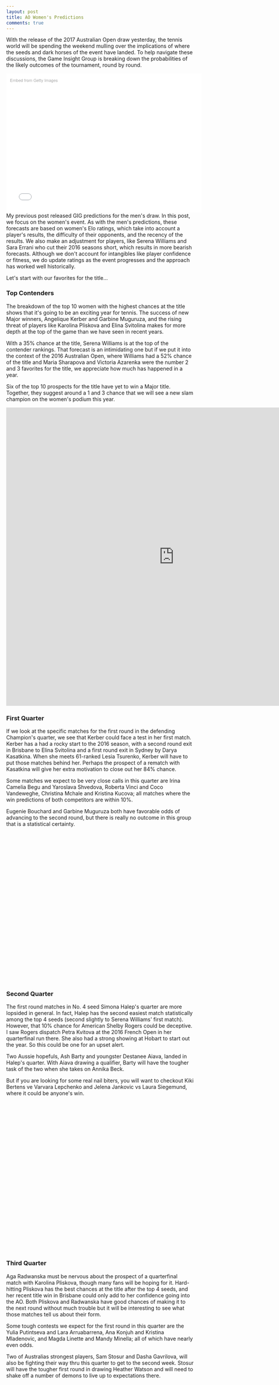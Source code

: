 ```yaml
---
layout: post
title: AO Women's Predictions
comments: true
---
```



With the release of the 2017 Australian Open draw yesterday, the tennis world will be spending the weekend mulling over the implications of where the seeds and dark horses of the event have landed. To help navigate these discussions, the Game Insight Group is breaking down the probabilities of the likely outcomes of the tournament, round by round. 

<div class="getty embed image" style="background-color:#fff;display:inline-block;font-family:'Helvetica Neue',Helvetica,Arial,sans-serif;color:#a7a7a7;font-size:11px;width:100%;max-width:594px;float:left; padding:2%;"><div style="padding:0;margin:0;text-align:left;"><a href="http://www.gettyimages.com/detail/507520392" target="_blank" style="color:#a7a7a7;text-decoration:none;font-weight:normal !important;border:none;display:inline-block;">Embed from Getty Images</a></div><div style="overflow:hidden;position:relative;height:0;padding:66.666667% 0 0 0;width:100%;"><iframe src="//embed.gettyimages.com/embed/507520392?et=tFI7vuwaQWJSSm6sNzPkzQ&viewMoreLink=on&sig=l6es5GfFUyZ8LP1EXrG5LSHqxiUqS4W_nZdDQCibEEI=&caption=true" width="594" height="396" scrolling="no" frameborder="0" style="display:inline-block;position:absolute;top:0;left:0;width:100%;height:100%;margin:0;"></iframe></div><p style="margin:0;"></p></div>


My previous post released GIG predictions for the men's draw. In this post, we focus on the women's event. As with the men's predictions, these forecasts are based on women's Elo ratings, which take into account a player's results, the difficulty of their opponents, and the recency of the results. We also make an adjustment for players, like Serena Williams and Sara Errani who cut their 2016 seasons short, which results in more bearish forecasts. Although we don't account for intangibles like player confidence or fitness, we do update ratings as the event progresses and the approach has worked well historically.


Let's start with our favorites for the title...

### Top Contenders

The breakdown of the top 10 women with the highest chances at the title shows that it's going to be an exciting year for tennis. The success of new Major winners, Angelique Kerber and Garbine Muguruza, and the rising threat of players like Karolina Pliskova and Elina Svitolina makes for more depth at the top of the game than we have seen in recent years. 

With a 35% chance at the title, Serena Williams is at the top of the contender rankings. That forecast is an intimidating one but if we put it into the context of the 2016 Australian Open, where Williams had a 52% chance of the title and Maria Sharapova and Victoria Azarenka were the number 2 and 3 favorites for the title, we appreciate how much has happened in a year. 


Six of the top 10 prospects for the title have yet to win a Major title. Together, they suggest around a 1 and 3 chance that we will see a new slam champion on the women's podium this year.

<iframe width="900" height="800" frameborder="0" scrolling="no" src="https://plot.ly/~on-the-t/1049.embed"></iframe>



### First Quarter

If we look at the specific matches for the first round in the defending Champion's quarter, we see that Kerber could face a test in her first match. Kerber has a had a rocky start to the 2016 season, with a second round exit in Brisbane to Elina Svitolina and a first round exit in Sydney by Darya Kasatkina. When she meets 61-ranked Lesia Tsurenko, Kerber will have to put those matches behind her. Perhaps the prospect of a rematch with Kasatkina will give her extra motivation to close out her 84% chance.

Some matches we expect to be very close calls in this quarter are Irina Camelia Begu and Yaroslava Shvedova, Roberta Vinci and Coco Vandeweghe, Christina Mchale and Kristina Kucova; all matches where the win predictions of both competitors are within 10%. 

Eugenie Bouchard and Garbine Muguruza both have favorable odds of advancing to the second round, but there is really no outcome in this group that is a statistical certainty. 



<script type="text/javascript">
 
// jsData 
function gvisDataTableID170343dc397bb () {
var data = new google.visualization.DataTable();
var datajson =
[
 [
"Angelique Kerber",
1,
84.2
],
[
"Lesia Tsurenko",
1,
15.8
],
[
"Carina Witthoeft",
2,
83.55
],
[
"Qualifier1",
2,
16.45
],
[
"Kristyna Pliskova",
3,
29.2
],
[
"Viktorija Golubic",
3,
70.8
],
[
"Irina Camelia Begu",
4,
43.74
],
[
"Yaroslava Shvedova",
4,
56.26
],
[
"Darya Kasatkina",
5,
65.79
],
[
"Shuai Peng",
5,
34.21
],
[
"Eugenie Bouchard",
6,
68.01
],
[
"Louisa Chirico",
6,
31.99
],
[
"Misaki Doi",
7,
63.82
],
[
"Pauline Parmentier",
7,
36.18
],
[
"Roberta Vinci",
8,
45.64
],
[
"Coco Vandeweghe",
8,
54.36
],
[
"Carla Suarez Navarro",
9,
77.79
],
[
"Jana Cepelova",
9,
22.21
],
[
"Irina Khromacheva",
10,
17
],
[
"Sorona Cirstea",
10,
83
],
[
"Alison Riske",
11,
67.01
],
[
"Madison Brengle",
11,
32.99
],
[
"Shuai Zhang",
12,
91.36
],
[
"Qualifier2",
12,
8.64
],
[
"Nao Hibino",
13,
35.24
],
[
"Anastasija Sevastova",
13,
64.76
],
[
"Christina Mchale",
14,
49.31
],
[
"Kristina Kucova",
14,
50.69
],
[
"Lauren Davis",
15,
77.25
],
[
"Samantha Crawford",
15,
22.75
],
[
"Garbine Muguruza",
16,
84.78
],
[
"Marina Erakova",
16,
15.22
] 
];
data.addColumn('string','Player');
data.addColumn('number','Match');
data.addColumn('number','Prediction (%)');
data.addRows(datajson);
return(data);
}
 
// jsDrawChart
function drawChartTableID170343dc397bb() {
var data = gvisDataTableID170343dc397bb();
var options = {};
options["allowHtml"] = true;
options["width"] = 800;
options["height"] = 400;
options["alternatingRowStyle"] = true;
options["cssClassNames"] = {headerRow: 'large-font', tableRow: 'myTablerow large-font', oddTableRow: 'myTablerow large-font'};


    var chart = new google.visualization.Table(
    document.getElementById('TableID170343dc397bb')
    );
    chart.draw(data,options);
    

}
  
 
// jsDisplayChart
(function() {
var pkgs = window.__gvisPackages = window.__gvisPackages || [];
var callbacks = window.__gvisCallbacks = window.__gvisCallbacks || [];
var chartid = "table";
  
// Manually see if chartid is in pkgs (not all browsers support Array.indexOf)
var i, newPackage = true;
for (i = 0; newPackage && i < pkgs.length; i++) {
if (pkgs[i] === chartid)
newPackage = false;
}
if (newPackage)
  pkgs.push(chartid);
  
// Add the drawChart function to the global list of callbacks
callbacks.push(drawChartTableID170343dc397bb);
})();
function displayChartTableID170343dc397bb() {
  var pkgs = window.__gvisPackages = window.__gvisPackages || [];
  var callbacks = window.__gvisCallbacks = window.__gvisCallbacks || [];
  window.clearTimeout(window.__gvisLoad);
  // The timeout is set to 100 because otherwise the container div we are
  // targeting might not be part of the document yet
  window.__gvisLoad = setTimeout(function() {
  var pkgCount = pkgs.length;
  google.load("visualization", "1", { packages:pkgs, callback: function() {
  if (pkgCount != pkgs.length) {
  // Race condition where another setTimeout call snuck in after us; if
  // that call added a package, we must not shift its callback
  return;
}
while (callbacks.length > 0)
callbacks.shift()();
} });
}, 100);
}
 
// jsFooter
</script>
 
<!-- jsChart -->  
<script type="text/javascript" src="https://www.google.com/jsapi?callback=displayChartTableID170343dc397bb"></script>
 
<!-- divChart -->
  
<div id="TableID170343dc397bb" 
  style="width: 800; height: 400;">
</div>


### Second Quarter

The first round matches in No. 4 seed Simona Halep's quarter are more lopsided in general. In fact, Halep has the second easiest match statistically among the top 4 seeds (second slightly to Serena Williams' first match). However, that 10% chance for American Shelby Rogers could be deceptive. I saw Rogers dispatch Petra Kvitova at the 2016 French Open in her quarterfinal run there. She also had a strong showing at Hobart to start out the year. So this could be one for an upset alert. 


Two Aussie hopefuls, Ash Barty and youngster Destanee Aiava, landed in Halep's quarter. With Aiava drawing a qualifier, Barty will have the tougher task of the two when she takes on Annika Beck. 

But if you are looking for some real nail biters, you will want to checkout Kiki Bertens ve Varvara Lepchenko and Jelena Jankovic vs Laura Siegemund, where it could be anyone's win. 

<script type="text/javascript">
 
// jsData 
function gvisDataTableID170345e9b0d3b () {
var data = new google.visualization.DataTable();
var datajson =
[
 [
"Simona Halep",
1,
90.55
],
[
"Shelby Rogers",
1,
9.45
],
[
"Annika Beck",
2,
75.37
],
[
"Ash Barty",
2,
24.63
],
[
"Qualifier3",
3,
34.39
],
[
"Destanee Aiava",
3,
65.61
],
[
"Monica Puig",
4,
77.08
],
[
"Patricia Maria Tig",
4,
22.92
],
[
"Kiki Bertens",
5,
55.29
],
[
"Varvara Lepchenko",
5,
44.71
],
[
"Ying-Ying Duan",
6,
79.35
],
[
"Qualifier4",
6,
20.65
],
[
"Kurumi Nara",
7,
80.07
],
[
"Qualifier5",
7,
19.93
],
[
"Venus Williams",
8,
82.6
],
[
"Kateryna Kozlova",
8,
17.4
],
[
"Elina Svitolina",
9,
96.9
],
[
"Galina Voskoboeva",
9,
3.1
],
[
"Francesca Schiavone",
10,
84.31
],
[
"Qualifier6",
10,
15.69
],
[
"Vania King",
11,
86.95
],
[
"Qualifier12",
11,
13.05
],
[
"Anastasia Pavlyuchenkova",
12,
79.13
],
[
"Evgeniya Rodina",
12,
20.87
],
[
"Jelena Jankovic",
13,
54.91
],
[
"Laura Siegemund",
13,
45.09
],
[
"Katerina Siniakova",
14,
50.72
],
[
"Julia Goerges",
14,
49.28
],
[
"Anna Tatishvili",
15,
67.62
],
[
"Jaimee Fourlis",
15,
32.38
],
[
"Mariana Duque Marino",
16,
13.38
],
[
"Svetlana Kuznetsova",
16,
86.62
] 
];
data.addColumn('string','Player');
data.addColumn('number','Match');
data.addColumn('number','Prediction (%)');
data.addRows(datajson);
return(data);
}
 
// jsDrawChart
function drawChartTableID170345e9b0d3b() {
var data = gvisDataTableID170345e9b0d3b();
var options = {};
options["allowHtml"] = true;
options["width"] = 800;
options["height"] = 400;
options["alternatingRowStyle"] = true;
options["cssClassNames"] = {headerRow: 'large-font', tableRow: 'myTablerow large-font', oddTableRow: 'myTablerow large-font'};


    var chart = new google.visualization.Table(
    document.getElementById('TableID170345e9b0d3b')
    );
    chart.draw(data,options);
    

}
  
 
// jsDisplayChart
(function() {
var pkgs = window.__gvisPackages = window.__gvisPackages || [];
var callbacks = window.__gvisCallbacks = window.__gvisCallbacks || [];
var chartid = "table";
  
// Manually see if chartid is in pkgs (not all browsers support Array.indexOf)
var i, newPackage = true;
for (i = 0; newPackage && i < pkgs.length; i++) {
if (pkgs[i] === chartid)
newPackage = false;
}
if (newPackage)
  pkgs.push(chartid);
  
// Add the drawChart function to the global list of callbacks
callbacks.push(drawChartTableID170345e9b0d3b);
})();
function displayChartTableID170345e9b0d3b() {
  var pkgs = window.__gvisPackages = window.__gvisPackages || [];
  var callbacks = window.__gvisCallbacks = window.__gvisCallbacks || [];
  window.clearTimeout(window.__gvisLoad);
  // The timeout is set to 100 because otherwise the container div we are
  // targeting might not be part of the document yet
  window.__gvisLoad = setTimeout(function() {
  var pkgCount = pkgs.length;
  google.load("visualization", "1", { packages:pkgs, callback: function() {
  if (pkgCount != pkgs.length) {
  // Race condition where another setTimeout call snuck in after us; if
  // that call added a package, we must not shift its callback
  return;
}
while (callbacks.length > 0)
callbacks.shift()();
} });
}, 100);
}
 
// jsFooter
</script>
 
<!-- jsChart -->  
<script type="text/javascript" src="https://www.google.com/jsapi?callback=displayChartTableID170345e9b0d3b"></script>
 
<!-- divChart -->
  
<div id="TableID170345e9b0d3b" 
  style="width: 800; height: 400;">
</div>


### Third Quarter


Aga Radwanska must be nervous about the prospect of a quarterfinal match with Karolina Pliskova, though many fans will be hoping for it. Hard-hitting Pliskova has the best chances at the title after the top 4 seeds, and her recent title win in Brisbane could only add to her confidence going into the AO. Both Pliskova and Radwanska have good chances of making it to the next round without much trouble but it will be interesting to see what those matches tell us about their form.


Some tough contests we expect for the first round in this quarter are the Yulia Putintseva and Lara Arruabarrena, Ana Konjuh and Kristina Mladenovic, and Magda Linette and Mandy Minella; all of which have nearly even odds.

Two of Australias strongest players, Sam Stosur and Dasha Gavrilova, will also be fighting their way thru this quarter to get to the second week. Stosur will have the tougher first round in drawing Heather Watson and will need to shake off a number of demons to live up to expectations there.

<script type="text/javascript">
 
// jsData 
function gvisDataTableID170341dc2fd88 () {
var data = new google.visualization.DataTable();
var datajson =
[
 [
"Karolina Pliskova",
1,
92.66
],
[
"Sara Sorribes Tormo",
1,
7.34
],
[
"Monica Niculescu",
2,
91.4
],
[
"Qualifier7",
2,
8.6
],
[
"Jelena Ostapenko",
3,
80.52
],
[
"Qualifier8",
3,
19.48
],
[
"Yulia Putintseva",
4,
44.47
],
[
"Lara Arruabarrena",
4,
55.53
],
[
"Daria Gavrilova",
5,
88.11
],
[
"Naomi Broady",
5,
11.89
],
[
"Ana Konjuh",
6,
58.72
],
[
"Kristina Mladenovic",
6,
41.28
],
[
"Danka Kovinic",
7,
67.6
],
[
"Saisai Zheng",
7,
32.4
],
[
"Camila Giorgi",
8,
32.9
],
[
"Timea Bacsinszky",
8,
67.1
],
[
"Elena Vesnina",
9,
92.1
],
[
"Qualifier9",
9,
7.9
],
[
"Magda Linette",
10,
55.69
],
[
"Mandy Minella",
10,
44.31
],
[
"Qualifier 10",
11,
9.7
],
[
"Johanna Larsson",
11,
90.3
],
[
"Samantha Stosur",
12,
63.95
],
[
"Heather Watson",
12,
36.05
],
[
"Alize Cornet",
13,
92.02
],
[
"Myrtille Goerges",
13,
7.98
],
[
"Maria Sakkari",
14,
17.86
],
[
"Anett Kontaveit",
14,
82.14
],
[
"Qiang Wang",
15,
34.08
],
[
"Mirjana Lucic",
15,
65.92
],
[
"Agnieszka Radwanska",
16,
83.25
],
[
"Tsvetana Pironkova",
16,
16.75
] 
];
data.addColumn('string','Player');
data.addColumn('number','Match');
data.addColumn('number','Prediction (%)');
data.addRows(datajson);
return(data);
}
 
// jsDrawChart
function drawChartTableID170341dc2fd88() {
var data = gvisDataTableID170341dc2fd88();
var options = {};
options["allowHtml"] = true;
options["width"] = 800;
options["height"] = 400;
options["alternatingRowStyle"] = true;
options["cssClassNames"] = {headerRow: 'large-font', tableRow: 'myTablerow large-font', oddTableRow: 'myTablerow large-font'};


    var chart = new google.visualization.Table(
    document.getElementById('TableID170341dc2fd88')
    );
    chart.draw(data,options);
    

}
  
 
// jsDisplayChart
(function() {
var pkgs = window.__gvisPackages = window.__gvisPackages || [];
var callbacks = window.__gvisCallbacks = window.__gvisCallbacks || [];
var chartid = "table";
  
// Manually see if chartid is in pkgs (not all browsers support Array.indexOf)
var i, newPackage = true;
for (i = 0; newPackage && i < pkgs.length; i++) {
if (pkgs[i] === chartid)
newPackage = false;
}
if (newPackage)
  pkgs.push(chartid);
  
// Add the drawChart function to the global list of callbacks
callbacks.push(drawChartTableID170341dc2fd88);
})();
function displayChartTableID170341dc2fd88() {
  var pkgs = window.__gvisPackages = window.__gvisPackages || [];
  var callbacks = window.__gvisCallbacks = window.__gvisCallbacks || [];
  window.clearTimeout(window.__gvisLoad);
  // The timeout is set to 100 because otherwise the container div we are
  // targeting might not be part of the document yet
  window.__gvisLoad = setTimeout(function() {
  var pkgCount = pkgs.length;
  google.load("visualization", "1", { packages:pkgs, callback: function() {
  if (pkgCount != pkgs.length) {
  // Race condition where another setTimeout call snuck in after us; if
  // that call added a package, we must not shift its callback
  return;
}
while (callbacks.length > 0)
callbacks.shift()();
} });
}, 100);
}
 
// jsFooter
</script>
 
<!-- jsChart -->  
<script type="text/javascript" src="https://www.google.com/jsapi?callback=displayChartTableID170341dc2fd88"></script>
 
<!-- divChart -->
  
<div id="TableID170341dc2fd88" 
  style="width: 800; height: 400;">
</div>


### Fourth Quarter

Like Simona Halep, Serena Williams' first round match could be trickier than the probabilities suggest. Williams will face Belinda Bencic, who is coming off her Hopman Cup appearance with Roger Federer. Bencic has a 1 of 2 record against Williams, which could give her a boost despite her odds (if the toe injury is healed, that is). It's an unlucky draw for Bencic but will still be a match to watch. 

What could be some tough contests in this quarter? Dominika Cibulkova could have a test when she faces Denisa Allertova. Even less certain call are Sara Errani's match with Risa Ozaki, Kateryna Bondarenko and Caroline Garcia, and Yanina Wickmayer versus Lucie Safarova. If the odds to go in Safarova's favor, that could set up a second round match against Serena Williams. Safarova has a devastating record against Williams and might already be looking forward to a chance to turn the tables.  

<script type="text/javascript">
 
// jsData 
function gvisDataTableID1703441b43dd6 () {
var data = new google.visualization.DataTable();
var datajson =
[
 [
"Dominika Cibulkova",
1,
73.92
],
[
"Denisa Allertova",
1,
26.08
],
[
"Su Wei Hsieh",
2,
55.65
],
[
"Karin Knapp",
2,
44.35
],
[
"Sara Errani",
3,
60.6
],
[
"Risa Ozaki",
3,
39.4
],
[
"Ekaterina Makarova",
4,
93.85
],
[
"Ekaterina Alexandrova",
4,
6.15
],
[
"Caroline Wozniacki",
5,
96.54
],
[
"Arina Rodionova",
5,
3.46
],
[
"Donna Vekic",
6,
74.11
],
[
"Lizette Cabrera",
6,
25.89
],
[
"Luksika Kumkhum",
7,
6.14
],
[
"Naomi Osaka",
7,
93.86
],
[
"Kirsten Flipkens",
8,
16.12
],
[
"Johanna Konta",
8,
83.88
],
[
"Barbora Zahlavova Strycova",
9,
94.82
],
[
"Qualifier11",
9,
5.18
],
[
"Andrea Petkovic",
10,
92
],
[
"Kayla Day",
10,
8
],
[
"Oceane Dodin",
11,
56.47
],
[
"Cagla Buyukakcay",
11,
43.53
],
[
"Kateryna Bondarenko",
12,
36.55
],
[
"Caroline Garcia",
12,
63.45
],
[
"Timea Babos",
13,
73.57
],
[
"Nicole Gibbs",
13,
26.43
],
[
"Xinyun Han",
14,
19.3
],
[
"Irina Falconi",
14,
80.7
],
[
"Yanina Wickmayer",
15,
36.61
],
[
"Lucie Safarova",
15,
63.39
],
[
"Serena Williams",
16,
90.94
],
[
"Belinda Bencic",
16,
9.06
] 
];
data.addColumn('string','Player');
data.addColumn('number','Match');
data.addColumn('number','Prediction (%)');
data.addRows(datajson);
return(data);
}
 
// jsDrawChart
function drawChartTableID1703441b43dd6() {
var data = gvisDataTableID1703441b43dd6();
var options = {};
options["allowHtml"] = true;
options["width"] = 800;
options["height"] = 400;
options["alternatingRowStyle"] = true;
options["cssClassNames"] = {headerRow: 'large-font', tableRow: 'myTablerow large-font', oddTableRow: 'myTablerow large-font'};


    var chart = new google.visualization.Table(
    document.getElementById('TableID1703441b43dd6')
    );
    chart.draw(data,options);
    

}
  
 
// jsDisplayChart
(function() {
var pkgs = window.__gvisPackages = window.__gvisPackages || [];
var callbacks = window.__gvisCallbacks = window.__gvisCallbacks || [];
var chartid = "table";
  
// Manually see if chartid is in pkgs (not all browsers support Array.indexOf)
var i, newPackage = true;
for (i = 0; newPackage && i < pkgs.length; i++) {
if (pkgs[i] === chartid)
newPackage = false;
}
if (newPackage)
  pkgs.push(chartid);
  
// Add the drawChart function to the global list of callbacks
callbacks.push(drawChartTableID1703441b43dd6);
})();
function displayChartTableID1703441b43dd6() {
  var pkgs = window.__gvisPackages = window.__gvisPackages || [];
  var callbacks = window.__gvisCallbacks = window.__gvisCallbacks || [];
  window.clearTimeout(window.__gvisLoad);
  // The timeout is set to 100 because otherwise the container div we are
  // targeting might not be part of the document yet
  window.__gvisLoad = setTimeout(function() {
  var pkgCount = pkgs.length;
  google.load("visualization", "1", { packages:pkgs, callback: function() {
  if (pkgCount != pkgs.length) {
  // Race condition where another setTimeout call snuck in after us; if
  // that call added a package, we must not shift its callback
  return;
}
while (callbacks.length > 0)
callbacks.shift()();
} });
}, 100);
}
 
// jsFooter
</script>
 
<!-- jsChart -->  
<script type="text/javascript" src="https://www.google.com/jsapi?callback=displayChartTableID1703441b43dd6"></script>
 
<!-- divChart -->
  
<div id="TableID1703441b43dd6" 
  style="width: 800; height: 400;">
</div>

### AO Tournament Predictions Per Round

Below are the per round predictions where you can find the chances of an exit in each round of the event thru to the title win. GIG will be updating these forecasts on this site as rounds complete. 



<!-- jsHeader -->
<script type="text/javascript">
 
// jsData 
function gvisDataTableID170342047ce4d () {
var data = new google.visualization.DataTable();
var datajson =
[
 [
"Serena Williams",
9.41,
7.52,
4.64,
8.13,
13.56,
11.36,
10.75,
34.63
],
[
"Angelique Kerber",
16.62,
5.6,
11.14,
12,
13.46,
14.9,
13.38,
12.9
],
[
"Simona Halep",
9.48,
8.26,
14.91,
16.57,
16.87,
13.21,
11.14,
9.56
],
[
"Agnieszka Radwanska",
17.05,
9.36,
14.15,
11.59,
16.92,
17.67,
6.04,
7.22
],
[
"Karolina Pliskova",
7.12,
19.56,
9.61,
20.8,
16.39,
16.45,
4.85,
5.22
],
[
"Elina Svitolina",
2.9,
12.85,
21.28,
24.25,
18.79,
8.92,
6.45,
4.56
],
[
"Johanna Konta",
16.05,
22.95,
23.04,
12.13,
15.66,
4.13,
2.62,
3.42
],
[
"Svetlana Kuznetsova",
13.95,
5.68,
22.09,
24.8,
17.18,
7.72,
5.5,
3.08
],
[
"Garbine Muguruza",
14.62,
17.3,
17.96,
16.39,
17.06,
8.75,
5.07,
2.85
],
[
"Venus Williams",
17.88,
10.48,
14.61,
31.09,
12.2,
7.19,
4.27,
2.28
],
[
"Caroline Wozniacki",
3.39,
8.55,
43.65,
17.05,
18.09,
4.45,
2.57,
2.25
],
[
"Dominika Cibulkova",
26.01,
10.56,
18.79,
22.59,
14.36,
3.65,
2.16,
1.88
],
[
"Daria Gavrilova",
11.64,
34.54,
17.67,
17.44,
8.92,
6.65,
1.8,
1.34
],
[
"Carla Suarez Navarro",
22.11,
13.9,
20.95,
19.66,
13.12,
6.32,
2.66,
1.28
],
[
"Barbora Zahlavova Strycova",
5.29,
34.18,
19.24,
31.63,
5.58,
2.33,
1.2,
0.55
],
[
"Darya Kasatkina",
33.74,
22.25,
18.04,
16.87,
4.52,
2.74,
1.32,
0.52
],
[
"Ana Konjuh",
41.06,
31.24,
9.81,
10.05,
3.91,
2.77,
0.66,
0.5
],
[
"Monica Puig",
23.29,
10.06,
45.89,
10.12,
6.37,
2.63,
1.17,
0.47
],
[
"Timea Bacsinszky",
33.13,
14.31,
28.62,
13.34,
5.79,
3.52,
0.88,
0.41
],
[
"Naomi Osaka",
6.33,
61.49,
18.35,
6.67,
5.21,
1.03,
0.53,
0.39
],
[
"Anastasia Pavlyuchenkova",
21.43,
23.46,
34.35,
11.78,
5.51,
2.04,
1.06,
0.37
],
[
"Ekaterina Makarova",
6.33,
20.76,
38.82,
22.17,
8.92,
1.94,
0.69,
0.37
],
[
"Coco Vandeweghe",
45.63,
17.71,
16.4,
13.65,
3.42,
2.15,
0.79,
0.25
],
[
"Alize Cornet",
7.94,
29.45,
42.21,
9.13,
7.25,
3.19,
0.59,
0.24
],
[
"Elena Vesnina",
8.04,
22.03,
32.16,
24.69,
8.56,
3.61,
0.68,
0.23
],
[
"Shuai Zhang",
8.37,
39.4,
28.22,
14.16,
6.64,
2.28,
0.72,
0.21
],
[
"Anastasija Sevastova",
35.61,
29.47,
21.49,
7.12,
4.39,
1.34,
0.38,
0.2
],
[
"Jelena Jankovic",
45.39,
20.87,
19.82,
8.44,
3.49,
1.18,
0.61,
0.2
],
[
"Andrea Petkovic",
7.87,
54.52,
15.63,
17.97,
2.67,
0.77,
0.38,
0.19
],
[
"Viktorija Golubic",
28.33,
34.19,
28.35,
4.66,
2.47,
1.27,
0.56,
0.17
],
[
"Belinda Bencic",
90.59,
4.3,
1.53,
1.62,
1.05,
0.55,
0.2,
0.16
],
[
"Lesia Tsurenko",
83.38,
4.46,
5.69,
2.94,
2.1,
0.92,
0.35,
0.16
],
[
"Caroline Garcia",
35.55,
17,
25.87,
17.38,
2.97,
0.77,
0.31,
0.15
],
[
"Monica Niculescu",
8.65,
67.2,
8.5,
9.04,
4.25,
1.81,
0.4,
0.15
],
[
"Christina Mchale",
49.71,
24.78,
16.46,
5.06,
2.74,
0.89,
0.22,
0.14
],
[
"Samantha Stosur",
35.35,
26.85,
16.04,
13.9,
4.84,
2.33,
0.56,
0.13
],
[
"Lucie Safarova",
36.92,
54.62,
2.74,
2.83,
1.89,
0.61,
0.27,
0.12
],
[
"Johanna Larsson",
9.29,
46.23,
20.38,
16.8,
4.86,
1.9,
0.43,
0.11
],
[
"Roberta Vinci",
54.37,
16.58,
13.97,
10.42,
2.56,
1.57,
0.42,
0.11
],
[
"Yaroslava Shvedova",
43.31,
25.08,
23.65,
4.08,
2.35,
1.11,
0.33,
0.09
],
[
"Laura Siegemund",
54.61,
18.5,
16.92,
6,
2.75,
0.84,
0.3,
0.08
],
[
"Irina Camelia Begu",
56.69,
21.15,
17.64,
2.52,
1.19,
0.58,
0.16,
0.07
],
[
"Alison Riske",
33.17,
32.46,
19.02,
8.91,
4.67,
1.29,
0.42,
0.06
],
[
"Timea Babos",
26.48,
20.23,
46.01,
4.02,
2.33,
0.66,
0.21,
0.06
],
[
"Kristina Kucova",
50.29,
24.39,
15.95,
5.08,
3.17,
0.82,
0.25,
0.05
],
[
"Kristina Mladenovic",
58.94,
24.78,
7.62,
5.4,
2.04,
1.03,
0.14,
0.05
],
[
"Lauren Davis",
23.03,
54.56,
11.27,
6.19,
3.33,
1.18,
0.39,
0.05
],
[
"Denisa Allertova",
73.99,
7.47,
9.51,
6.27,
2.19,
0.38,
0.15,
0.04
],
[
"Eugenie Bouchard",
31.51,
38.69,
15.28,
10.51,
2.41,
1.23,
0.34,
0.03
],
[
"Katerina Siniakova",
49.53,
29.65,
14.07,
4.43,
1.64,
0.49,
0.16,
0.03
],
[
"Kateryna Kozlova",
82.12,
6.4,
5.86,
4.56,
0.79,
0.18,
0.06,
0.03
],
[
"Misaki Doi",
36.35,
38.92,
13.95,
8.05,
1.81,
0.71,
0.18,
0.03
],
[
"Tsvetana Pironkova",
82.95,
6.12,
5.07,
2.92,
1.92,
0.82,
0.17,
0.03
],
[
"Vania King",
12.01,
53.55,
25.59,
6.3,
1.93,
0.49,
0.1,
0.03
],
[
"Varvara Lepchenko",
55.56,
14.95,
19.96,
7.56,
1.53,
0.33,
0.08,
0.03
],
[
"Annika Beck",
25.01,
64.69,
5.71,
3.02,
1.1,
0.39,
0.06,
0.02
],
[
"Carina Witthoeft",
16.34,
74.63,
5.42,
2.47,
0.73,
0.33,
0.06,
0.02
],
[
"Destanee Aiava",
34.64,
52.83,
10.95,
1.08,
0.36,
0.07,
0.05,
0.02
],
[
"Kiki Bertens",
44.44,
16.84,
25.05,
10.19,
2.56,
0.7,
0.2,
0.02
],
[
"Mirjana Lucic",
33.84,
54.59,
6.76,
2.56,
1.56,
0.61,
0.06,
0.02
],
[
"Shuai Peng",
66.26,
15.78,
10.25,
6.02,
1.1,
0.45,
0.12,
0.02
],
[
"Anett Kontaveit",
17.6,
49.98,
24.74,
4.24,
2.45,
0.89,
0.09,
0.01
],
[
"Ash Barty",
74.99,
22.78,
1.28,
0.61,
0.26,
0.05,
0.02,
0.01
],
[
"Camila Giorgi",
66.87,
11.09,
14.93,
4.85,
1.55,
0.62,
0.08,
0.01
],
[
"Heather Watson",
64.65,
19.17,
8.54,
5.72,
1.32,
0.5,
0.09,
0.01
],
[
"Jana Cepelova",
77.89,
9.07,
7.67,
3.74,
1.23,
0.31,
0.08,
0.01
],
[
"Kateryna Bondarenko",
64.45,
13.91,
14.63,
6.01,
0.77,
0.18,
0.04,
0.01
],
[
"Mariana Duque Marino",
86.05,
3.62,
7.15,
2.38,
0.67,
0.09,
0.03,
0.01
],
[
"Nao Hibino",
64.39,
21.36,
10.26,
2.5,
1.24,
0.19,
0.05,
0.01
],
[
"Qualifier5",
80.15,
17.74,
1.49,
0.5,
0.09,
0.01,
0.01,
0.01
],
[
"Qualifier7",
91.35,
7.96,
0.4,
0.2,
0.06,
0.02,
0,
0.01
],
[
"Sara Errani",
39.6,
43.41,
12.47,
3.77,
0.64,
0.1,
0,
0.01
],
[
"Sorona Cirstea",
17.11,
61.72,
13.55,
5.65,
1.6,
0.31,
0.05,
0.01
],
[
"Xinyun Han",
80.3,
15.3,
4.1,
0.17,
0.08,
0.04,
0,
0.01
],
[
"Yanina Wickmayer",
63.08,
33.56,
1.36,
1.07,
0.71,
0.16,
0.05,
0.01
],
[
"Yulia Putintseva",
55.95,
17.39,
21.4,
3.8,
1.04,
0.32,
0.09,
0.01
],
[
"Anna Tatishvili",
32.88,
60.65,
5.44,
0.93,
0.09,
0.01,
0,
0
],
[
"Arina Rodionova",
96.61,
1.76,
1.42,
0.16,
0.05,
0,
0,
0
],
[
"Cagla Buyukakcay",
56.34,
31.46,
9.47,
2.35,
0.32,
0.06,
0,
0
],
[
"Danka Kovinic",
32.3,
47.98,
14.93,
3.43,
1.06,
0.27,
0.03,
0
],
[
"Donna Vekic",
26.09,
65.6,
7.04,
0.98,
0.26,
0.02,
0.01,
0
],
[
"Ekaterina Alexandrova",
93.67,
4.14,
1.82,
0.36,
0.01,
0,
0,
0
],
[
"Evgeniya Rodina",
78.57,
12.98,
6.93,
1.14,
0.33,
0.04,
0.01,
0
],
[
"Francesca Schiavone",
15.51,
70.64,
8.88,
3.77,
0.98,
0.19,
0.03,
0
],
[
"Galina Voskoboeva",
97.1,
2.16,
0.58,
0.1,
0.06,
0,
0,
0
],
[
"Irina Falconi",
19.7,
50.98,
27.35,
1.38,
0.51,
0.05,
0.03,
0
],
[
"Irina Khromacheva",
82.89,
15.31,
1.29,
0.33,
0.12,
0.04,
0.02,
0
],
[
"Jaimee Fourlis",
67.12,
30.05,
2.05,
0.55,
0.21,
0.02,
0,
0
],
[
"Jelena Ostapenko",
19.26,
47.83,
26.87,
4.22,
1.41,
0.38,
0.03,
0
],
[
"Julia Goerges",
50.47,
30.98,
12.46,
4.5,
1.2,
0.28,
0.11,
0
],
[
"Karin Knapp",
55.85,
37.31,
4.77,
1.85,
0.21,
0.01,
0,
0
],
[
"Kayla Day",
92.13,
6.94,
0.61,
0.3,
0.02,
0,
0,
0
],
[
"Kirsten Flipkens",
83.95,
9.84,
4.28,
1.44,
0.44,
0.03,
0.02,
0
],
[
"Kristyna Pliskova",
71.67,
19.58,
7.46,
0.96,
0.24,
0.09,
0,
0
],
[
"Kurumi Nara",
19.85,
65.38,
8.52,
5.15,
0.93,
0.14,
0.03,
0
],
[
"Lara Arruabarrena",
44.05,
19.99,
28.16,
5.3,
1.82,
0.6,
0.08,
0
],
[
"Lizette Cabrera",
73.91,
24.09,
1.75,
0.16,
0.08,
0.01,
0,
0
],
[
"Louisa Chirico",
68.49,
23.28,
5.44,
2.36,
0.34,
0.07,
0.02,
0
],
[
"Luksika Kumkhum",
93.67,
5.72,
0.47,
0.09,
0.01,
0.03,
0.01,
0
],
[
"Madison Brengle",
66.83,
21.56,
7.92,
2.79,
0.73,
0.15,
0.02,
0
],
[
"Magda Linette",
43.74,
39.89,
11.52,
3.85,
0.79,
0.19,
0.02,
0
],
[
"Mandy Minella",
56.26,
32.96,
8.08,
2.33,
0.29,
0.08,
0,
0
],
[
"Maria Sakkari",
82.4,
15.03,
2.26,
0.24,
0.05,
0.02,
0,
0
],
[
"Marina Erakova",
85.38,
8.13,
4.35,
1.52,
0.48,
0.11,
0.03,
0
],
[
"Myrtille Goerges",
92.06,
5.54,
2.05,
0.27,
0.06,
0.01,
0.01,
0
],
[
"Naomi Broady",
88.36,
9.44,
1.53,
0.58,
0.08,
0.01,
0,
0
],
[
"Nicole Gibbs",
73.52,
13.49,
12.27,
0.58,
0.12,
0.02,
0,
0
],
[
"Oceane Dodin",
43.66,
37.63,
13.93,
4.28,
0.38,
0.1,
0.02,
0
],
[
"Patricia Maria Tig",
76.71,
7.47,
13.68,
1.58,
0.42,
0.11,
0.03,
0
],
[
"Pauline Parmentier",
63.65,
26.79,
6.67,
2.25,
0.47,
0.15,
0.02,
0
],
[
"Qiang Wang",
66.16,
29.93,
2.76,
0.8,
0.34,
0.01,
0,
0
],
[
"Qualifier 10",
90.71,
7.75,
1.06,
0.37,
0.05,
0.05,
0.01,
0
],
[
"Qualifier1",
83.66,
15.31,
0.65,
0.24,
0.1,
0.03,
0.01,
0
],
[
"Qualifier11",
94.71,
4.36,
0.62,
0.28,
0.03,
0,
0,
0
],
[
"Qualifier12",
87.99,
10.01,
1.65,
0.27,
0.07,
0,
0.01,
0
],
[
"Qualifier2",
91.63,
6.58,
1.38,
0.27,
0.09,
0.05,
0,
0
],
[
"Qualifier3",
65.36,
29.64,
4.37,
0.45,
0.15,
0.03,
0,
0
],
[
"Qualifier4",
79.75,
15.61,
3.66,
0.86,
0.08,
0.02,
0.02,
0
],
[
"Qualifier6",
84.49,
14.35,
0.74,
0.36,
0.05,
0.01,
0,
0
],
[
"Qualifier8",
80.74,
14.79,
3.99,
0.32,
0.09,
0.07,
0,
0
],
[
"Qualifier9",
91.96,
5.12,
2.22,
0.59,
0.07,
0.03,
0.01,
0
],
[
"Risa Ozaki",
60.4,
31.69,
6.51,
1.15,
0.24,
0.01,
0,
0
],
[
"Saisai Zheng",
67.7,
26.62,
4.89,
0.67,
0.1,
0.02,
0,
0
],
[
"Samantha Crawford",
76.97,
20.01,
2.26,
0.63,
0.12,
0.01,
0,
0
],
[
"Sara Sorribes Tormo",
92.88,
5.28,
1.07,
0.56,
0.16,
0.04,
0.01,
0
],
[
"Shelby Rogers",
90.52,
4.27,
3.21,
1.37,
0.55,
0.07,
0.01,
0
],
[
"Su Wei Hsieh",
44.15,
44.66,
7.31,
3.16,
0.64,
0.06,
0.02,
0
],
[
"Ying-Ying Duan",
20.25,
52.6,
20.85,
5.29,
0.79,
0.21,
0.01,
0
] 
];
data.addColumn('string','Player');
data.addColumn('number','R128');
data.addColumn('number','R64');
data.addColumn('number','R32');
data.addColumn('number','R16');
data.addColumn('number','QF');
data.addColumn('number','SF');
data.addColumn('number','Finalist');
data.addColumn('number','Winner');
data.addRows(datajson);
return(data);
}
 
// jsDrawChart
function drawChartTableID170342047ce4d() {
var data = gvisDataTableID170342047ce4d();
var options = {};
options["allowHtml"] = true;
options["width"] = 800;
options["height"] = 400;
options["alternatingRowStyle"] = true;
options["cssClassNames"] = {tableRow: 'large-font', headerRow: '.wsTablerow large-font', oddTableRow: '.wsTablerow large-font'};


    var chart = new google.visualization.Table(
    document.getElementById('TableID170342047ce4d')
    );
    chart.draw(data,options);
    

}
  
 
// jsDisplayChart
(function() {
var pkgs = window.__gvisPackages = window.__gvisPackages || [];
var callbacks = window.__gvisCallbacks = window.__gvisCallbacks || [];
var chartid = "table";
  
// Manually see if chartid is in pkgs (not all browsers support Array.indexOf)
var i, newPackage = true;
for (i = 0; newPackage && i < pkgs.length; i++) {
if (pkgs[i] === chartid)
newPackage = false;
}
if (newPackage)
  pkgs.push(chartid);
  
// Add the drawChart function to the global list of callbacks
callbacks.push(drawChartTableID170342047ce4d);
})();
function displayChartTableID170342047ce4d() {
  var pkgs = window.__gvisPackages = window.__gvisPackages || [];
  var callbacks = window.__gvisCallbacks = window.__gvisCallbacks || [];
  window.clearTimeout(window.__gvisLoad);
  // The timeout is set to 100 because otherwise the container div we are
  // targeting might not be part of the document yet
  window.__gvisLoad = setTimeout(function() {
  var pkgCount = pkgs.length;
  google.load("visualization", "1", { packages:pkgs, callback: function() {
  if (pkgCount != pkgs.length) {
  // Race condition where another setTimeout call snuck in after us; if
  // that call added a package, we must not shift its callback
  return;
}
while (callbacks.length > 0)
callbacks.shift()();
} });
}, 100);
}
 
// jsFooter
</script>
 
<!-- jsChart -->  
<script type="text/javascript" src="https://www.google.com/jsapi?callback=displayChartTableID170342047ce4d"></script>
 
<!-- divChart -->
  
<div id="TableID170342047ce4d" 
  style="width: 800; height: 400;">
</div>


{% include twitter_plug.html %}
